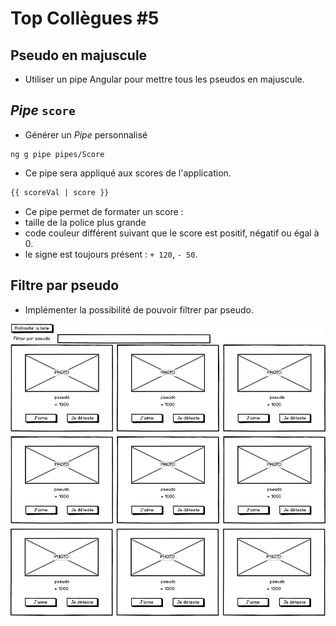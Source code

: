 # Top Collègues #5

## Pseudo en majuscule

* Utiliser un pipe Angular pour mettre tous les pseudos en majuscule.


## _Pipe_ `score`

* Générer un _Pipe_ personnalisé

```
ng g pipe pipes/Score
```

* Ce pipe sera appliqué aux scores de l'application.

```html
{{ scoreVal | score }}
```


* Ce pipe permet de formater un score :
 * taille de la police plus grande
 * code couleur différent suivant que le score est positif, négatif ou égal à 0.
 * le signe est toujours présent : `+ 120`, `- 50`.

## Filtre par pseudo

* Implémenter la possibilité de pouvoir filtrer par pseudo.

![](../images/ListeColleguesComponent2.png)